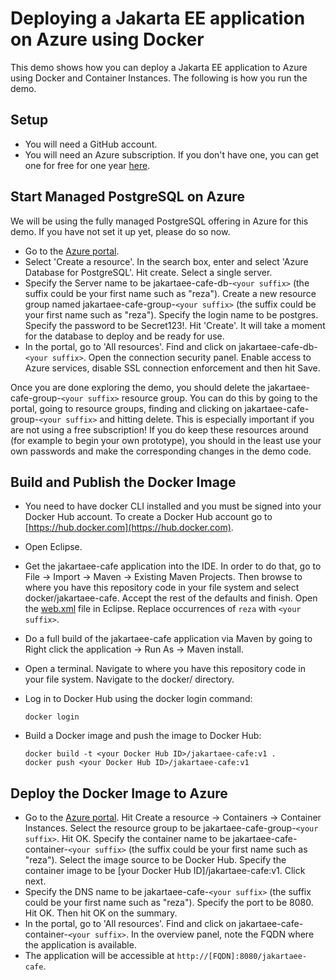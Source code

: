# Deploying a Jakarta EE application on Azure using Docker
This demo shows how you can deploy a Jakarta EE application to Azure using Docker and Container Instances. The following is how you run the demo.

## Setup
* You will need a GitHub account.
* You will need an Azure subscription. If you don't have one, you can get one for free for one year [here](https://azure.microsoft.com/en-us/free).

## Start Managed PostgreSQL on Azure
We will be using the fully managed PostgreSQL offering in Azure for this demo. If you have not set it up yet, please do so now.

* Go to the [Azure portal](http://portal.azure.com).
* Select 'Create a resource'. In the search box, enter and select 'Azure Database for PostgreSQL'. Hit create. Select a single server.
* Specify the Server name to be jakartaee-cafe-db-`<your suffix>` (the suffix could be your first name such as "reza"). Create a new resource group named jakartaee-cafe-group-`<your suffix>` (the suffix could be your first name such as "reza"). Specify the login name to be postgres. Specify the password to be Secret123!. Hit 'Create'. It will take a moment for the database to deploy and be ready for use.
* In the portal, go to 'All resources'. Find and click on jakartaee-cafe-db-`<your suffix>`. Open the connection security panel. Enable access to Azure services, disable SSL connection enforcement and then hit Save.

Once you are done exploring the demo, you should delete the jakartaee-cafe-group-`<your suffix>` resource group. You can do this by going to the portal, going to resource groups, finding and clicking on jakartaee-cafe-group-`<your suffix>` and hitting delete. This is especially important if you are not using a free subscription! If you do keep these resources around (for example to begin your own prototype), you should in the least use your own passwords and make the corresponding changes in the demo code.

## Build and Publish the Docker Image
* You need to have docker CLI installed and you must be signed into your Docker Hub account. To create a Docker Hub account go to [https://hub.docker.com](https://hub.docker.com).
* Open Eclipse.
* Get the jakartaee-cafe application into the IDE. In order to do that, go to File -> Import -> Maven -> Existing Maven Projects. Then browse to where you have this repository code in your file system and select docker/jakartaee-cafe. Accept the rest of the defaults and finish. Open the [web.xml](jakartaee-cafe/src/main/webapp/WEB-INF/web.xml) file in Eclipse. Replace occurrences of `reza` with `<your suffix>`.
* Do a full build of the jakartaee-cafe application via Maven by going to Right click the application -> Run As -> Maven install.
* Open a terminal. Navigate to where you have this repository code in your file system. Navigate to the docker/ directory.
* Log in to Docker Hub using the docker login command:

   ```
   docker login
   ```
* Build a Docker image and push the image to Docker Hub:

   ```
   docker build -t <your Docker Hub ID>/jakartaee-cafe:v1 .
   docker push <your Docker Hub ID>/jakartaee-cafe:v1
   ```

## Deploy the Docker Image to Azure
* Go to the [Azure portal](http://portal.azure.com). Hit Create a resource -> Containers -> Container Instances. Select the resource group to be jakartaee-cafe-group-`<your suffix>`. Hit OK. Specify the container name to be jakartaee-cafe-container-`<your suffix>` (the suffix could be your first name such as "reza"). Select the image source to be Docker Hub. Specify the container image to be [your Docker Hub ID]/jakartaee-cafe:v1. Click next.
* Specify the DNS name to be jakartaee-cafe-`<your suffix>` (the suffix could be your first name such as "reza"). Specify the port to be 8080. Hit OK. Then hit OK on the summary.
* In the portal, go to 'All resources'. Find and click on jakartaee-cafe-container-`<your suffix>`. In the overview panel, note the FQDN where the application is available.
* The application will be accessible at `http://[FQDN]:8080/jakartaee-cafe`.
